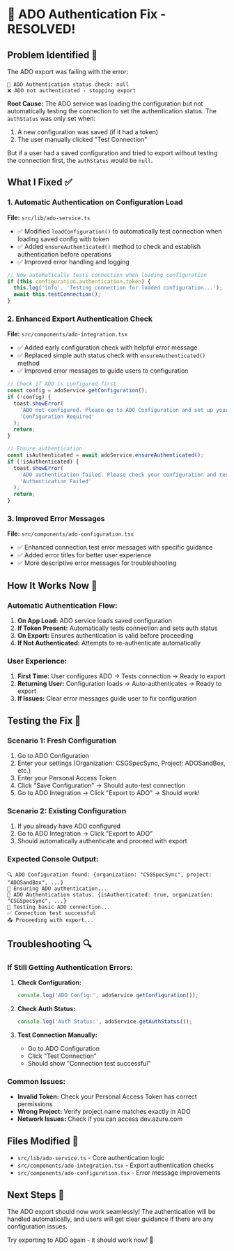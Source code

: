 # 🔧 ADO Authentication Fix - RESOLVED!

## **Problem Identified** 🎯

The ADO export was failing with the error:
```
🔐 ADO Authentication status check: null
❌ ADO not authenticated - stopping export
```

**Root Cause:** The ADO service was loading the configuration but not automatically testing the connection to set the authentication status. The `authStatus` was only set when:
1. A new configuration was saved (if it had a token)
2. The user manually clicked "Test Connection"

But if a user had a saved configuration and tried to export without testing the connection first, the `authStatus` would be `null`.

## **What I Fixed** ✅

### **1. Automatic Authentication on Configuration Load**

**File:** `src/lib/ado-service.ts`

- ✅ Modified `loadConfiguration()` to automatically test connection when loading saved config with token
- ✅ Added `ensureAuthenticated()` method to check and establish authentication before operations
- ✅ Improved error handling and logging

```typescript
// Now automatically tests connection when loading configuration
if (this.configuration.authentication.token) {
  this.log('info', 'Testing connection for loaded configuration...');
  await this.testConnection();
}
```

### **2. Enhanced Export Authentication Check**

**File:** `src/components/ado-integration.tsx`

- ✅ Added early configuration check with helpful error message
- ✅ Replaced simple auth status check with `ensureAuthenticated()` method
- ✅ Improved error messages to guide users to configuration

```typescript
// Check if ADO is configured first
const config = adoService.getConfiguration();
if (!config) {
  toast.showError(
    'ADO not configured. Please go to ADO Configuration and set up your connection first.',
    'Configuration Required'
  );
  return;
}

// Ensure authentication
const isAuthenticated = await adoService.ensureAuthenticated();
if (!isAuthenticated) {
  toast.showError(
    'ADO authentication failed. Please check your configuration and test connection.',
    'Authentication Failed'
  );
  return;
}
```

### **3. Improved Error Messages**

**File:** `src/components/ado-configuration.tsx`

- ✅ Enhanced connection test error messages with specific guidance
- ✅ Added error titles for better user experience
- ✅ More descriptive error messages for troubleshooting

## **How It Works Now** 🚀

### **Automatic Authentication Flow:**

1. **On App Load:** ADO service loads saved configuration
2. **If Token Present:** Automatically tests connection and sets auth status
3. **On Export:** Ensures authentication is valid before proceeding
4. **If Not Authenticated:** Attempts to re-authenticate automatically

### **User Experience:**

1. **First Time:** User configures ADO → Tests connection → Ready to export
2. **Returning User:** Configuration loads → Auto-authenticates → Ready to export
3. **If Issues:** Clear error messages guide user to fix configuration

## **Testing the Fix** 🧪

### **Scenario 1: Fresh Configuration**
1. Go to ADO Configuration
2. Enter your settings (Organization: CSGSpecSync, Project: ADOSandBox, etc.)
3. Enter your Personal Access Token
4. Click "Save Configuration" → Should auto-test connection
5. Go to ADO Integration → Click "Export to ADO" → Should work!

### **Scenario 2: Existing Configuration**
1. If you already have ADO configured
2. Go to ADO Integration → Click "Export to ADO"
3. Should automatically authenticate and proceed with export

### **Expected Console Output:**
```
🔍 ADO Configuration found: {organization: "CSGSpecSync", project: "ADOSandBox", ...}
🔐 Ensuring ADO authentication...
🔐 ADO Authentication status: {isAuthenticated: true, organization: "CSGSpecSync", ...}
🔗 Testing basic ADO connection...
✅ Connection test successful
📤 Proceeding with export...
```

## **Troubleshooting** 🔍

### **If Still Getting Authentication Errors:**

1. **Check Configuration:**
   ```javascript
   console.log('ADO Config:', adoService.getConfiguration());
   ```

2. **Check Auth Status:**
   ```javascript
   console.log('Auth Status:', adoService.getAuthStatus());
   ```

3. **Test Connection Manually:**
   - Go to ADO Configuration
   - Click "Test Connection"
   - Should show "Connection test successful"

### **Common Issues:**

- **Invalid Token:** Check your Personal Access Token has correct permissions
- **Wrong Project:** Verify project name matches exactly in ADO
- **Network Issues:** Check if you can access dev.azure.com

## **Files Modified** 📁

- `src/lib/ado-service.ts` - Core authentication logic
- `src/components/ado-integration.tsx` - Export authentication checks
- `src/components/ado-configuration.tsx` - Error message improvements

## **Next Steps** 🎯

The ADO export should now work seamlessly! The authentication will be handled automatically, and users will get clear guidance if there are any configuration issues.

Try exporting to ADO again - it should work now! 🚀
